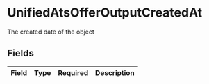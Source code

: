 # UnifiedAtsOfferOutputCreatedAt

The created date of the object


## Fields

| Field       | Type        | Required    | Description |
| ----------- | ----------- | ----------- | ----------- |